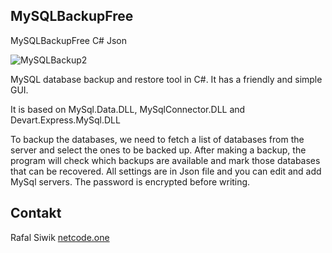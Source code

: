 ## MySQLBackupFree
MySQLBackupFree C# Json

![MySQLBackup2](https://github.com/rafalmsiwik/MySQLBackupFree-GUI/assets/65105887/fa404c4b-0445-4cb7-928a-f061469a2f1a)

MySQL database backup and restore tool in C#. It has a friendly and simple GUI.

It is based on MySql.Data.DLL, MySqlConnector.DLL and Devart.Express.MySql.DLL

To backup the databases, we need to fetch a list of databases from the server and select the ones to be backed up. After making a backup, the program will check which backups are available and mark those databases that can be recovered.
All settings are in Json file and you can edit and add MySql servers. The password is encrypted before writing.

## Contakt
Rafal Siwik [netcode.one](https://www.netcode.one)

